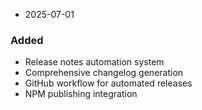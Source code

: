 - 2025-07-01

### Added
- Release notes automation system
- Comprehensive changelog generation
- GitHub workflow for automated releases
- NPM publishing integration